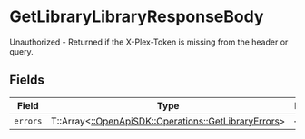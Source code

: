 # GetLibraryLibraryResponseBody

Unauthorized - Returned if the X-Plex-Token is missing from the header or query.


## Fields

| Field                                                                                               | Type                                                                                                | Required                                                                                            | Description                                                                                         |
| --------------------------------------------------------------------------------------------------- | --------------------------------------------------------------------------------------------------- | --------------------------------------------------------------------------------------------------- | --------------------------------------------------------------------------------------------------- |
| `errors`                                                                                            | T::Array<[::OpenApiSDK::Operations::GetLibraryErrors](../../models/operations/getlibraryerrors.md)> | :heavy_minus_sign:                                                                                  | N/A                                                                                                 |